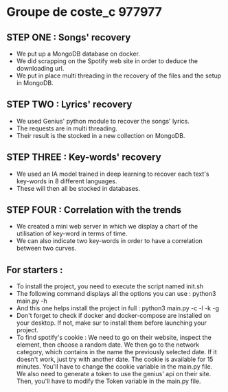 # Groupe de coste_c 977977



## **STEP ONE** : Songs' recovery
- We put up a MongoDB database on docker.
- We did scrapping on the Spotify web site in order to deduce the downloading url. 
- We put in place multi threading in the recovery of the files and the setup in MongoDB. 


## **STEP TWO** : Lyrics' recovery
- We used Genius' python module to recover the songs' lyrics. 
- The requests are in multi threading. 
- Their result is the stocked in a new collection on MongoDB. 


## **STEP THREE** : Key-words' recovery
- We used an IA model trained in deep learning to recover each text's key-words in 8 different languages. 
- These will then all be stocked in databases. 


## **STEP FOUR** : Correlation with the trends
- We created a mini web server in which we display a chart of the utilisation of key-word in terms of time.
- We can also indicate two key-words in order to have a correlation between two curves. 


## For starters : 
- To install the project, you need to execute the script named init.sh
- The following command displays all the options you can use : python3 main.py -h  
- And this one helps install the project in full : python3 main.py -c -l -k -g 
- Don't forget to check if docker and docker-compose are installed on your desktop. If not, make sur to install them before launching your project. 
- To find spotify's cookie : We need to go on their website, inspect the element, then choose a random date. We then go to the network category, which contains in the name the previously selected date. If it doesn't work, just try with another date. 
The cookie is available for 15 minutes. You'll have to change the cookie variable in the main.py file. 
We also need to generate a token to use the genius' api on their site. Then, you'll have to modify the Token variable in the main.py file. 

